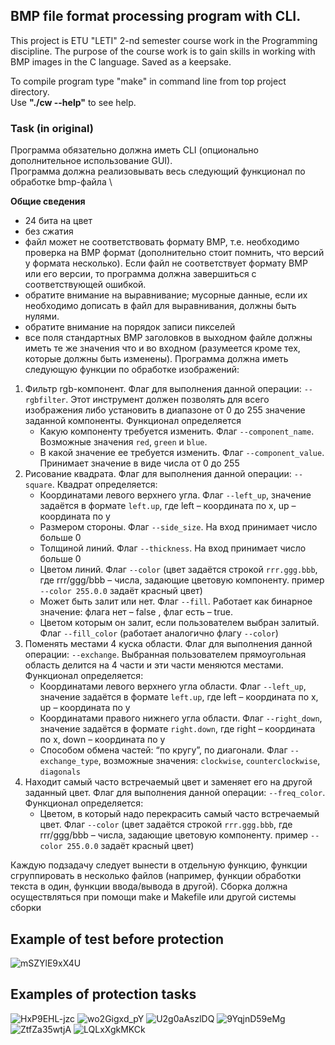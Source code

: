 ## BMP file format processing program with CLI.
This project is ETU "LETI" 2-nd semester course work in the Programming discipline. The purpose of the course work is to gain skills in working with BMP images in the C language. Saved as a keepsake.

To compile program type "make" in command line from top project directory.\
Use **"./cw --help"** to see help.

### Task (in original)
Программа обязательно должна иметь CLI (опционально дополнительное использование GUI). \
Программа должна реализовывать весь следующий функционал по обработке bmp-файла \

**Общие сведения**
- 24 бита на цвет
- без сжатия
- файл может не соответствовать формату BMP, т.е. необходимо проверка на BMP формат (дополнительно стоит помнить, что версий у формата несколько). Если файл не соответствует формату BMP или его версии, то программа должна завершиться с соответствующей ошибкой.
- обратите внимание на выравнивание; мусорные данные, если их необходимо дописать в файл для выравнивания, должны быть нулями.
- обратите внимание на порядок записи пикселей
- все поля стандартных BMP заголовков в выходном файле должны иметь те же значения что и во входном (разумеется кроме тех, которые должны быть изменены).
Программа должна иметь следующую функции по обработке изображений:
1. Фильтр rgb-компонент. Флаг для выполнения данной операции: `--rgbfilter`. Этот инструмент должен позволять для всего изображения либо установить в диапазоне от 0 до 255 значение заданной компоненты. Функционал определяется
    - Какую компоненту требуется изменить. Флаг `--component_name`. Возможные значения `red`, `green` и `blue`.
    - В какой значение ее требуется изменить. Флаг `--component_value`. Принимает значение в виде числа от 0 до 255
2. Рисование квадрата. Флаг для выполнения данной операции: `--square`. Квадрат определяется:
    - Координатами левого верхнего угла. Флаг `--left_up`, значение задаётся в формате `left.up`, где left – координата по x, up – координата по y
    - Размером стороны. Флаг `--side_size`. На вход принимает число больше 0
    - Толщиной линий. Флаг `--thickness`. На вход принимает число больше 0
    - Цветом линий. Флаг `--color` (цвет задаётся строкой `rrr.ggg.bbb`, где rrr/ggg/bbb – числа, задающие цветовую компоненту. пример `--color 255.0.0` задаёт красный цвет)
    - Может быть залит или нет. Флаг `--fill`. Работает как бинарное значение: флага нет – false , флаг есть – true.
    - Цветом которым он залит, если пользователем выбран залитый. Флаг `--fill_color` (работает аналогично флагу `--color`)
3. Поменять местами 4 куска области. Флаг для выполнения данной операции: `--exchange`. Выбранная пользователем прямоугольная область делится на 4 части и эти части меняются местами. Функционал определяется:
    - Координатами левого верхнего угла области. Флаг `--left_up`, значение задаётся в формате `left.up`, где left – координата по x, up – координата по y
    - Координатами правого нижнего угла области.  Флаг `--right_down`, значение задаётся в формате `right.down`, где right – координата по x, down – координата по y
    - Способом обмена частей: “по кругу”, по диагонали. Флаг `--exchange_type`, возможные значения: `clockwise`, `counterclockwise`, `diagonals`
4. Находит самый часто встречаемый цвет и заменяет его на другой заданный цвет. Флаг для выполнения данной операции: `--freq_color`. Функционал определяется:
    - Цветом, в который надо перекрасить самый часто встречаемый цвет. Флаг `--color` (цвет задаётся строкой `rrr.ggg.bbb`, где rrr/ggg/bbb – числа, задающие цветовую компоненту. пример `--color 255.0.0` задаёт красный цвет)

Каждую подзадачу следует вынести в отдельную функцию, функции сгруппировать в несколько файлов (например, функции обработки текста в один, функции ввода/вывода в другой). Сборка должна осуществляться при помощи make и Makefile или другой системы сборки

## Example of test before protection
![mSZYlE9xX4U](https://github.com/user-attachments/assets/bc9b5006-a2fc-43fd-abc4-e0003baaa7ec)

## Examples of protection tasks
![HxP9EHL-jzc](https://github.com/user-attachments/assets/7a8eca24-8d02-4fcf-87c9-10d0dcf3f8ee)
![wo2Gigxd_pY](https://github.com/user-attachments/assets/7b4dd60f-f0d3-489c-9e8b-1269838eaafc)
![U2g0aAszlDQ](https://github.com/user-attachments/assets/debdecdd-76b4-48ca-bf71-87bb7b48c3b9)
![9YqjnD59eMg](https://github.com/user-attachments/assets/70b497f9-7f89-4c01-96e6-a511c5ab6867)
![ZtfZa35wtjA](https://github.com/user-attachments/assets/d894faa0-3edb-4824-b011-715e41d60e1f)
![LQLxXgkMKCk](https://github.com/user-attachments/assets/532f53ba-7427-48fc-8105-bb61cb7e0279)





